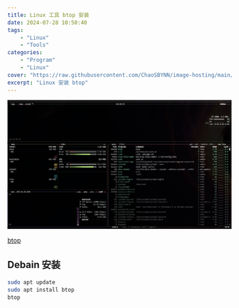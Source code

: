 ```yaml
---
title: Linux 工具 btop 安装
date: 2024-07-28 10:50:40
tags: 
    - "Linux"
    - "Tools"
categories:
    - "Program"
    - "Linux"
cover: "https://raw.githubusercontent.com/ChaoSBYNN/image-hosting/main/program/linux.png"
excerpt: "Linux 安装 btop"
---
```


![btop](https://raw.githubusercontent.com/ChaoSBYNN/image-hosting/main/program/linux/btop.png)

[btop](https://github.com/aristocratos/btop)
## Debain 安装

```sh
sudo apt update
sudo apt install btop
btop
```